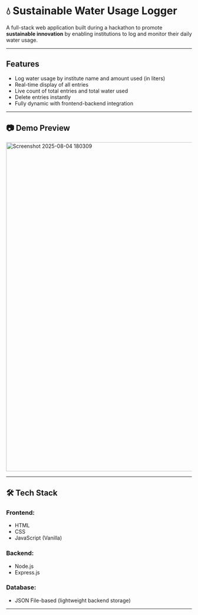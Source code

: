 # 💧 Sustainable Water Usage Logger

A full-stack web application built during a hackathon to promote **sustainable innovation** by enabling institutions to log and monitor their daily water usage.

---

##  Features

-  Log water usage by institute name and amount used (in liters)
-  Real-time display of all entries
-  Live count of total entries and total water used
-  Delete entries instantly
-  Fully dynamic with frontend-backend integration

---

## 📷 Demo Preview

<img width="1897" height="894" alt="Screenshot 2025-08-04 180309" src="https://github.com/user-attachments/assets/221eae12-a2d0-4834-b644-154ec80ca6a9" />


---

## 🛠️ Tech Stack

### Frontend:
- HTML
- CSS
- JavaScript (Vanilla)

### Backend:
- Node.js
- Express.js

### Database:
- JSON File-based (lightweight backend storage)

---

